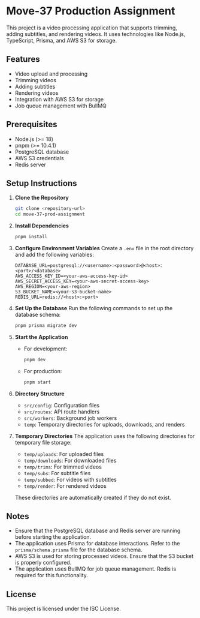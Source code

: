 # Move-37 Production Assignment

This project is a video processing application that supports trimming, adding subtitles, and rendering videos. It uses technologies like Node.js, TypeScript, Prisma, and AWS S3 for storage.

## Features

- Video upload and processing
- Trimming videos
- Adding subtitles
- Rendering videos
- Integration with AWS S3 for storage
- Job queue management with BullMQ

## Prerequisites

- Node.js (>= 18)
- pnpm (>= 10.4.1)
- PostgreSQL database
- AWS S3 credentials
- Redis server

## Setup Instructions

1. **Clone the Repository**

   ```bash
   git clone <repository-url>
   cd move-37-prod-assignment
   ```

2. **Install Dependencies**

   ```bash
   pnpm install
   ```

3. **Configure Environment Variables**
   Create a `.env` file in the root directory and add the following variables:

   ```
   DATABASE_URL=postgresql://<username>:<password>@<host>:<port>/<database>
   AWS_ACCESS_KEY_ID=<your-aws-access-key-id>
   AWS_SECRET_ACCESS_KEY=<your-aws-secret-access-key>
   AWS_REGION=<your-aws-region>
   S3_BUCKET_NAME=<your-s3-bucket-name>
   REDIS_URL=redis://<host>:<port>
   ```

4. **Set Up the Database**
   Run the following commands to set up the database schema:

   ```bash
   pnpm prisma migrate dev
   ```

5. **Start the Application**

   - For development:
     ```bash
     pnpm dev
     ```
   - For production:
     ```bash
     pnpm start
     ```

6. **Directory Structure**

   - `src/config`: Configuration files
   - `src/routes`: API route handlers
   - `src/workers`: Background job workers
   - `temp`: Temporary directories for uploads, downloads, and renders

7. **Temporary Directories**
   The application uses the following directories for temporary file storage:

   - `temp/uploads`: For uploaded files
   - `temp/downloads`: For downloaded files
   - `temp/trims`: For trimmed videos
   - `temp/subs`: For subtitle files
   - `temp/subbed`: For videos with subtitles
   - `temp/render`: For rendered videos

   These directories are automatically created if they do not exist.

## Notes

- Ensure that the PostgreSQL database and Redis server are running before starting the application.
- The application uses Prisma for database interactions. Refer to the `prisma/schema.prisma` file for the database schema.
- AWS S3 is used for storing processed videos. Ensure that the S3 bucket is properly configured.
- The application uses BullMQ for job queue management. Redis is required for this functionality.

## License

This project is licensed under the ISC License.
